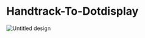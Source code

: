 ﻿# Handtrack-To-Dotdisplay
![Untitled design](https://github.com/user-attachments/assets/57c525a0-b8bf-4158-82f5-2feadda0762e)

